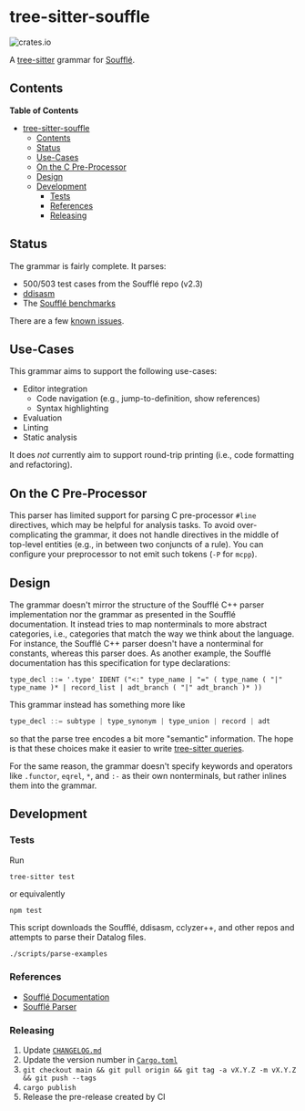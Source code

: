# tree-sitter-souffle

![crates.io](https://img.shields.io/crates/v/tree-sitter-souffle.svg)

A [tree-sitter][tree-sitter] grammar for [Soufflé][souffle].

## Contents

<!-- markdown-toc start - Don't edit this section. Run M-x markdown-toc-refresh-toc -->
**Table of Contents**
- [tree-sitter-souffle](#tree-sitter-souffle)
    - [Contents](#contents)
    - [Status](#status)
    - [Use-Cases](#use-cases)
    - [On the C Pre-Processor](#on-the-c-pre-processor)
    - [Design](#design)
    - [Development](#development)
        - [Tests](#tests)
        - [References](#references)
        - [Releasing](#releasing)

<!-- markdown-toc end -->

## Status

The grammar is fairly complete. It parses:

- 500/503 test cases from the Soufflé repo (v2.3) 
- [ddisasm][ddisasm]
- The [Soufflé benchmarks][benchmarks]

There are a few [known issues][bugs].

## Use-Cases

This grammar aims to support the following use-cases:

- Editor integration
  - Code navigation (e.g., jump-to-definition, show references)
  - Syntax highlighting
- Evaluation
- Linting
- Static analysis

It does *not* currently aim to support round-trip printing (i.e., code
formatting and refactoring).

## On the C Pre-Processor

This parser has limited support for parsing C pre-processor `#line` directives,
which may be helpful for analysis tasks. To avoid over-complicating the grammar,
it does not handle directives in the middle of top-level entities (e.g., in
between two conjuncts of a rule). You can configure your preprocessor to not
emit such tokens (`-P` for `mcpp`).

## Design

The grammar doesn't mirror the structure of the Soufflé C++ parser
implementation nor the grammar as presented in the Soufflé documentation. It
instead tries to map nonterminals to more abstract categories, i.e., categories
that match the way we think about the language. For instance, the Soufflé C++
parser doesn't have a nonterminal for constants, whereas this parser does. As
another example, the Soufflé documentation has this specification for type
declarations:

```
type_decl ::= '.type' IDENT ("<:" type_name | "=" ( type_name ( "|" type_name )* | record_list | adt_branch ( "|" adt_branch )* ))
```
This grammar instead has something more like
```javascript
type_decl ::= subtype | type_synonym | type_union | record | adt
```
so that the parse tree encodes a bit more "semantic" information. The hope is
that these choices make it easier to write [tree-sitter queries][queries].

For the same reason, the grammar doesn't specify keywords and operators like
`.functor`, `eqrel`, `*`, and `:-` as their own nonterminals, but rather inlines
them into the grammar.

## Development

### Tests

Run
```bash
tree-sitter test
```
or equivalently
```
npm test
```

This script downloads the Soufflé, ddisasm, cclyzer++, and other repos and attempts to parse their Datalog files.
```
./scripts/parse-examples
```

### References

- [Soufflé Documentation](https://souffle-lang.github.io/program#program)
- [Soufflé Parser](https://github.com/souffle-lang/souffle/blob/master/src/parser/parser.yy)

### Releasing

1. Update [`CHANGELOG.md`](./CHANGELOG.md)
2. Update the version number in [`Cargo.toml`](./Cargo.toml)
3. `git checkout main && git pull origin && git tag -a vX.Y.Z -m vX.Y.Z && git push --tags`
4. `cargo publish`
5. Release the pre-release created by CI

[bugs]: https://github.com/langston-barrett/tree-sitter-souffle/issues?q=is%3Aissue+is%3Aopen+label%3Abug 
[benchmarks]: https://github.com/souffle-lang/benchmarks/
[ddisasm]: https://github.com/grammatech/ddisasm
[queries]: https://tree-sitter.github.io/tree-sitter/using-parsers#pattern-matching-with-queries
[souffle]: https://souffle-lang.github.io/index.html
[tree-sitter]: https://tree-sitter.github.io/tree-sitter/
